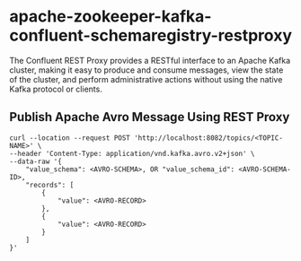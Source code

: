 # apache-zookeeper-kafka-confluent-schemaregistry-restproxy

The Confluent REST Proxy provides a RESTful interface to an Apache Kafka cluster, making it easy to produce and consume messages, view the state of the cluster, and perform administrative actions without using the native Kafka protocol or clients.

## Publish Apache Avro Message Using REST Proxy

```
curl --location --request POST 'http://localhost:8082/topics/<TOPIC-NAME>' \
--header 'Content-Type: application/vnd.kafka.avro.v2+json' \
--data-raw '{
    "value_schema": <AVRO-SCHEMA>, OR "value_schema_id": <AVRO-SCHEMA-ID>,
    "records": [
        {
            "value": <AVRO-RECORD>
        },
        {
            "value": <AVRO-RECORD>
        }
    ]
}'
```